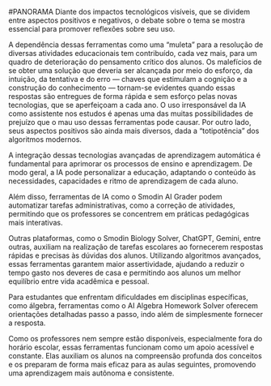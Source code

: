 #PANORAMA
Diante dos impactos tecnológicos visíveis, que se dividem entre aspectos positivos e negativos, o debate sobre o tema se mostra essencial para promover reflexões sobre seu uso.

A dependência dessas ferramentas como uma “muleta” para a resolução de diversas atividades educacionais tem contribuído, cada vez mais, para um quadro de deterioração do pensamento crítico dos alunos. Os malefícios de se obter uma solução que deveria ser alcançada por meio do esforço, da intuição, da tentativa e do erro — chaves que estimulam a cognição e a construção do conhecimento — tornam-se evidentes quando essas respostas são entregues de forma rápida e sem esforço pelas novas tecnologias, que se aperfeiçoam a cada ano. O uso irresponsável da IA como assistente nos estudos é apenas uma das muitas possibilidades de prejuízo que o mau uso dessas ferramentas pode causar. Por outro lado, seus aspectos positivos são ainda mais diversos, dada a “totipotência” dos algoritmos modernos.

A integração dessas tecnologias avançadas de aprendizagem automática é fundamental para aprimorar os processos de ensino e aprendizagem. De modo geral, a IA pode personalizar a educação, adaptando o conteúdo às necessidades, capacidades e ritmo de aprendizagem de cada aluno.

Além disso, ferramentas de IA como o Smodin AI Grader podem automatizar tarefas administrativas, como a correção de atividades, permitindo que os professores se concentrem em práticas pedagógicas mais interativas.

Outras plataformas, como o Smodin Biology Solver, ChatGPT, Gemini, entre outras, auxiliam na realização de tarefas escolares ao fornecerem respostas rápidas e precisas às dúvidas dos alunos. Utilizando algoritmos avançados, essas ferramentas garantem maior assertividade, ajudando a reduzir o tempo gasto nos deveres de casa e permitindo aos alunos um melhor equilíbrio entre vida acadêmica e pessoal.

Para estudantes que enfrentam dificuldades em disciplinas específicas, como álgebra, ferramentas como o AI Algebra Homework Solver oferecem orientações detalhadas passo a passo, indo além de simplesmente fornecer a resposta.

Como os professores nem sempre estão disponíveis, especialmente fora do horário escolar, essas ferramentas funcionam como um apoio acessível e constante. Elas auxiliam os alunos na compreensão profunda dos conceitos e os preparam de forma mais eficaz para as aulas seguintes, promovendo uma aprendizagem mais autônoma e consistente.